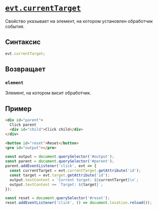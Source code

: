 # [`evt.currentTarget`](../index.md)

Свойство указывает на элемент, на котором установлен обработчик события.

## Синтаксис

```js
evt.currentTarget;
```

## Возвращает

### `element`

Элемент, на котором висит обработчик.

## Пример

```html
<div id="parent">
  Click parent
  <div id="child">Click child</div>
</div>

<button id="reset">Reset</button>
<pre id="output"></pre>
```

```js
const output = document.querySelector('#output');
const parent = document.querySelector('#parent');
parent.addEventListener('click', evt => {
  const currentTarget = evt.currentTarget.getAttribute('id');
  const target = evt.target.getAttribute('id');
  output.textContent = `Current target: ${currentTarget}\n`;
  output.textContent += `Target: ${target}`;
});

const reset = document.querySelector('#reset');
reset.addEventListener('click', () => document.location.reload());
```
